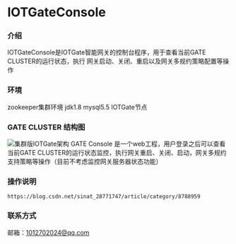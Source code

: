 # IOTGateConsole

### 介绍
IOTGateConsole是IOTGate智能网关的控制台程序，用于查看当前GATE CLUSTER的运行状态，执行 网关启动、关闭、重启以及网关多规约策略配置等操作

### 环境
zookeeper集群环境  jdk1.8 mysql5.5 IOTGate节点

### GATE CLUSTER 结构图
![集群版IOTGate架构](https://images.gitee.com/uploads/images/2019/0402/194105_f06b6623_1038477.png "IOTGate整体架构图.png")
GATE Console 是一个web工程，用户登录之后可以查看当前GATE CLUSTER的运行状态监控，执行网关重启、关闭、启动，网关多规约支持策略等操作（目前不考虑监控网关服务器状态功能）

### 操作说明
	https://blog.csdn.net/sinat_28771747/article/category/8788959

### 联系方式
邮箱：1012702024@qq.com
